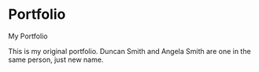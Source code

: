 # Portfolio
My Portfolio

This is my original portfolio. Duncan Smith and Angela Smith are one in the same person, just new name. 
